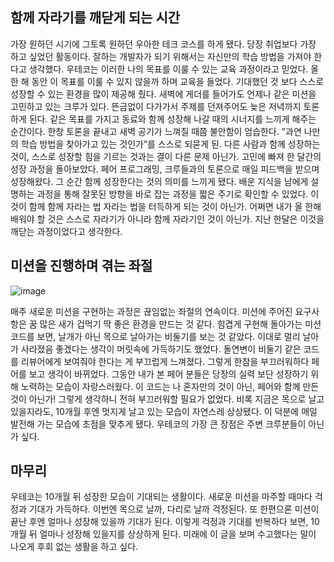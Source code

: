 ## 함께 자라기를 깨닫게 되는 시간

가장 원하던 시기에 그토록 원하던 우아한 테크 코스를 하게 됐다. 당장 취업보다 가장 하고 싶었던 활동이다. 잘하는 개발자가 되기 위해서는 자신만의 학습 방법을 가져야 한다고 생각했다. 우테코는 이러한 나의 목표를
이룰 수 있는 교육 과정이라고 믿었다. 올 한 해 동안 이 목표를 이룰 수 있지 않을까 하며 교육을 들었다. 기대했던 것 보다 스스로 성장할 수 있는 환경을 많이 제공해 줬다. 새벽에 게더를 들어가도 언제나 같은
미션을 고민하고 있는 크루가 있다. 뜬금없이 다가가서 주제를 던져주어도 늦은 저녁까지 토론하게 된다. 같은 목표를 가지고 동료와 함께 성장해 나갈 때의 시너지를 느끼게 해주는 순간이다. 한창 토론을 끝내고 새벽
공기가 느껴질 때쯤 불안함이 엄습한다. ”과연 나만의 학습 방법을 찾아가고 있는 것인가”를 스스로 되묻게 된. 다른 사람과 함께 성장하는 것이, 스스로 성장할 힘을 기르는 것과는 결이 다른 문제 아닌가. 고민에
빠져 한 달간의 성장 과정을 돌아보았다. 페어 프로그래밍, 크루들과의 토론으로 매일 피드백을 받으며 성장해왔다. 그 순간 함께 성장한다는 것의 의미를 느끼게 됐다. 배운 지식을 남에게 설명하는 과정을 통해 잘못된
방향을 바로 잡는 과정을 짧은 주기로 확인할 수 있었다. 이것이 함께 함께 자라는 법 자라는 법을 터득하게 되는 것이 아닌가. 어쩌면 내가 올 한해 배워야 할 것은 스스로 자라기가 아니라 함께 자라기인 것이 아닌가.
지난 한달은 이것을 깨닫는 과정이었다고 생각한다.

## 미션을 진행하며 겪는 좌절

![image](https://user-images.githubusercontent.com/48307960/160390939-279ef21b-d1c6-45f1-bdec-9fdeaf0bf5a8.png)

매주 새로운 미션을 구현하는 과정은 끊임없는 좌절의 연속이다. 미션에 주어진 요구사항은 꿈 많은 새가 겁먹기 딱 좋은 환경을 만드는 것 같다. 힘겹게 구현해 돌아가는 미션 코드를 보면, 날개가 아닌 목으로 날아가는
비둘기를 보는 것 같았다. 이대로 멀리 날아가 사라졌음 좋겠다는 생각이 머릿속에 가득하기도 했었다. 돌연변이 비둘기 같은 코드를 리뷰어에게 보여줘야 한다는 게 부끄럽게 느껴졌다. 그렇게 한참을 부끄러워하다 페어를
보고 생각이 바뀌었다. 그동안 내가 본 페어 분들은 당장의 실력 보단 성장하기 위해 노력하는 모습이 자랑스러웠다. 이 코드는 나 혼자만의 것이 아닌, 페어와 함께 만든 것이 아닌가! 그렇게 생각하니 전혀 부끄러워할
필요가 없었다. 비록 지금은 목으로 날고 있을지라도, 10개월 후엔 멋지게 날고 있는 모습이 자연스레 상상됐다. 이 덕분에 매일 발전해 가는 모습에 초점을 맞추게 됐다. 우테코의 가장 큰 장점은 주변 크루분들이
아닌가 싶다.

## 마무리

우테코는 10개월 뒤 성장한 모습이 기대되는 생활이다. 새로운 미션을 마주할 때마다 걱정과 기대가 가득하다. 이번엔 목으로 날까, 다리로 날까 걱정된다. 또 한편으론 미션이 끝난 후엔 얼마나 성장해 있을까 기대가
된다. 이렇게 걱정과 기대를 반복하다 보면, 10개월 뒤 얼마나 성장해 있을지를 상상하게 된다. 미래에 이 글을 보며 수고했다는 말이 나오게 후회 없는 생활을 하고 싶다.